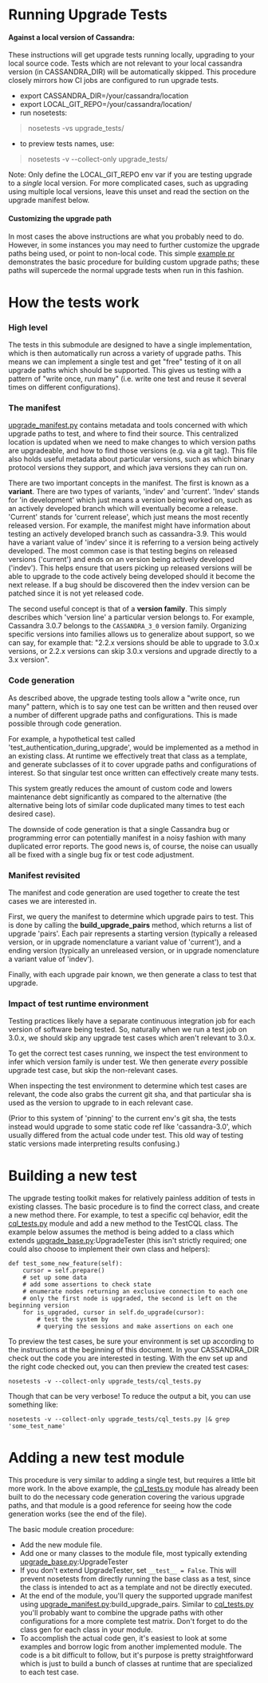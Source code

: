 # Running Upgrade Tests

#### Against a local version of Cassandra:
These instructions will get upgrade tests running locally, upgrading to your local source code.
Tests which are not relevant to your local cassandra version (in CASSANDRA_DIR) will be automatically skipped.
This procedure closely mirrors how CI jobs are configured to run upgrade tests.

- export CASSANDRA_DIR=/your/cassandra/location
- export LOCAL_GIT_REPO=/your/cassandra/location/
- run nosetests:
> nosetests -vs upgrade_tests/
- to preview tests names, use:
> nosetests -v --collect-only upgrade_tests/

Note: Only define the LOCAL_GIT_REPO env var if you are testing upgrade to a _single_ local version. For more complicated cases, such as upgrading using multiple local versions, leave this unset and read the section on the upgrade manifest below.

#### Customizing the upgrade path
In most cases the above instructions are what you probably need to do. However, in some instances you may need to further customize the upgrade paths being used, or point to non-local code. This simple [example pr](https://github.com/riptano/cassandra-dtest/pull/1282) demonstrates the basic procedure for building custom upgrade paths; these paths will supercede the normal upgrade tests when run in this fashion.

# How the tests work

### High level

The tests in this submodule are designed to have a single implementation,
which is then automatically run across a variety of upgrade paths. This means
we can implement a single test and get "free" testing of it on all upgrade paths
which should be supported. This gives us testing with a pattern of "write once, run many"
(i.e. write one test and reuse it several times on different configurations).

### The manifest

[upgrade_manifest.py](upgrade_manifest.py) contains metadata and tools concerned with
which upgrade paths to test, and where to find their source. This centralized
location is updated when we need to make changes to which version paths are
upgradeable, and how to find those versions (e.g. via a git tag). This file also
holds useful metadata about particular versions, such as which binary protocol versions
they support, and which java versions they can run on.

There are two important concepts in the manifest. The first is known as a
__variant__. There are two types of variants, 'indev' and 'current'. 'Indev' stands
for 'in development' which just means a version being worked on, such as an actively
developed branch which will eventually become a release. 'Current' stands
for 'current release', which just means the most recently released version. For example,
the manifest might have information about testing an actively developed branch
such as cassandra-3.9. This would have a variant value of 'indev' since it is
referring to a version being actively developed. The most common case is that
testing begins on released versions ('current') and ends on an version being actively
developed ('indev'). This helps ensure that users picking up released versions will
be able to upgrade to the code actively being developed should it become the next
release. If a bug should be discovered then the indev version can be patched since
it is not yet released code.

The second useful concept is that of a __version family__. This simply describes which
'version line' a particular version belongs to. For example, Cassandra 3.0.7 belongs
to the `CASSANDRA_3_0` version family. Organizing specific versions into families allows
us to generalize about support, so we can say, for example that: "2.2.x versions should be
able to upgrade to 3.0.x versions, or 2.2.x versions can skip 3.0.x versions and upgrade
directly to a 3.x version".

### Code generation

As described above, the upgrade testing tools allow a "write once, run many"
pattern, which is to say one test can be written and then reused over a number
of different upgrade paths and configurations. This is made possible through code generation.

For example, a hypothetical test called 'test_authentication_during_upgrade',
would be implemented as a method in an existing class. At runtime we
effectively treat that class as a template, and generate subclasses of it to cover
upgrade paths and configurations of interest. So that singular test once written
can effectively create many tests.

This system greatly reduces the amount of custom code and lowers maintenance debt
significantly as compared to the alternative (the alternative being lots of similar code duplicated many times to test each desired case).

The downside of code generation is that a single Cassandra bug or programming
error can potentially manifest in a noisy fashion with many duplicated error reports.
The good news is, of course, the noise can usually all be fixed with a single
bug fix or test code adjustment.

### Manifest revisited

The manifest and code generation are used together to create the test cases
we are interested in.

First, we query the manifest to determine which upgrade pairs to test. This is done
by calling the __build_upgrade_pairs__ method, which returns a list of upgrade
'pairs'. Each pair represents a starting version (typically a released version, or
in upgrade nomenclature a variant value of 'current'), and a ending version (typically
an unreleased version, or in upgrade nomenclature a variant value of 'indev').

Finally, with each upgrade pair known, we then generate a class to test that upgrade.

### Impact of test runtime environment

Testing practices likely have a separate continuous integration job for
each version of software being tested. So, naturally when we run a test job on 3.0.x,
we should skip any upgrade test cases which aren't relevant to 3.0.x.

To get the correct test cases running, we inspect the test environment to infer
which version family is under test. We then generate _every_ possible upgrade test
case, but skip the non-relevant cases.

When inspecting the test environment to determine which test cases are relevant, the
code also grabs the current git sha, and that particular sha is used as the version
to upgrade to in each relevant case.

(Prior to this system of 'pinning' to the current env's git sha, the tests instead would upgrade to some static code ref like 'cassandra-3.0', which usually differed from the actual
code under test. This old way of testing static versions made interpreting results
confusing.)

# Building a new test

The upgrade testing toolkit makes for relatively painless addition of tests in
existing classes. The basic procedure is to find the correct class, and create a
new method there. For example, to test a specific cql behavior, edit the
[cql_tests.py](cql_tests.py) module and add a new method to the TestCQL class. The
example below assumes the method is being added to a class which extends
[upgrade_base.py](upgrade_base.py):UpgradeTester (this isn't strictly required; one could also choose
to implement their own class and helpers):

    def test_some_new_feature(self):
        cursor = self.prepare()
        # set up some data
        # add some assertions to check state
        # enumerate nodes returning an exclusive connection to each one
        # only the first node is upgraded, the second is left on the beginning version
        for is_upgraded, cursor in self.do_upgrade(cursor):
            # test the system by
            # querying the sessions and make assertions on each one

To preview the test cases, be sure your environment is set up according to the
instructions at the beginning of this document. In your CASSANDRA_DIR check out
the code you are interested in testing. With the env set up and the right
code checked out, you can then preview the created test cases:

    nosetests -v --collect-only upgrade_tests/cql_tests.py

Though that can be very verbose! To reduce the output a bit, you can use something like:

    nosetests -v --collect-only upgrade_tests/cql_tests.py |& grep 'some_test_name'

# Adding a new test module

This procedure is very similar to adding a single test, but requires a little bit more work.
In the above example, the [cql_tests.py](cql_tests.py) module has already been built to do the necessary code generation covering the various upgrade paths, and that module is a good reference for seeing how the code generation works (see the end of the file).

The basic module creation procedure:

- Add the new module file.
- Add one or many classes to the module file, most typically extending [upgrade_base.py](upgrade_base.py):UpgradeTester
- If you don't extend UpgradeTester, set ```__test__ = False```. This will prevent
nosetests from directly running the base class as a test, since the class is intended
to act as a template and not be directly executed.
- At the end of the module, you'll query the supported upgrade manifest using
[upgrade_manifest.py](upgrade_manifest.py):build_upgrade_pairs. Similar to [cql_tests.py](cql_tests.py) you'll probably want to combine the upgrade paths with other configurations for a more complete test matrix. Don't forget to do the class gen
for each class in your module.
- To accomplish the actual code gen, it's easiest to look at some examples and borrow
logic from another implemented module. The code is a bit difficult to follow, but
it's purpose is pretty straightforward which is just to build a bunch of classes
at runtime that are specialized to each test case.

